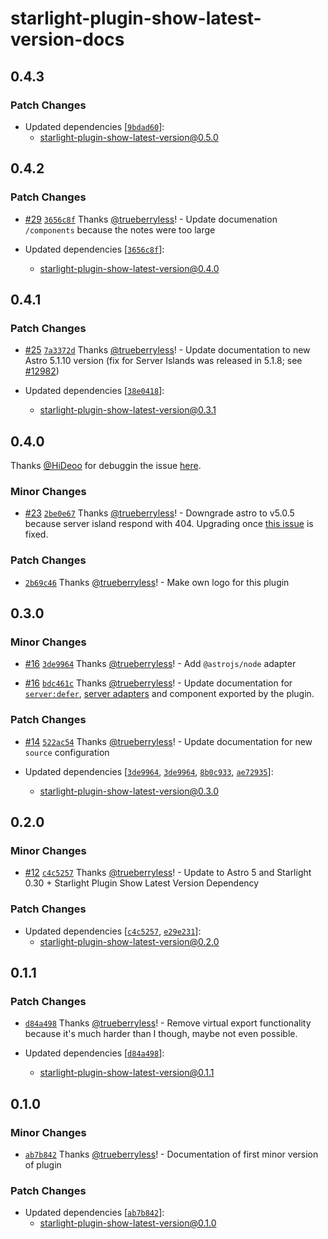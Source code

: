 # starlight-plugin-show-latest-version-docs

## 0.4.3

### Patch Changes

- Updated dependencies [[`9bdad60`](https://github.com/trueberryless-org/starlight-plugin-show-latest-version/commit/9bdad60c0f257bb5889c5ca9c0700d2e5c9dcc9b)]:
  - starlight-plugin-show-latest-version@0.5.0

## 0.4.2

### Patch Changes

- [#29](https://github.com/trueberryless-org/starlight-plugin-show-latest-version/pull/29) [`3656c8f`](https://github.com/trueberryless-org/starlight-plugin-show-latest-version/commit/3656c8f9b35ca3cf4cade1791098301020bc117c) Thanks [@trueberryless](https://github.com/trueberryless)! - Update documenation `/components` because the notes were too large

- Updated dependencies [[`3656c8f`](https://github.com/trueberryless-org/starlight-plugin-show-latest-version/commit/3656c8f9b35ca3cf4cade1791098301020bc117c)]:
  - starlight-plugin-show-latest-version@0.4.0

## 0.4.1

### Patch Changes

- [#25](https://github.com/trueberryless-org/starlight-plugin-show-latest-version/pull/25) [`7a3372d`](https://github.com/trueberryless-org/starlight-plugin-show-latest-version/commit/7a3372d601fda322488b893e0a1f35c534859b33) Thanks [@trueberryless](https://github.com/trueberryless)! - Update documentation to new Astro 5.1.10 version (fix for Server Islands was released in 5.1.8; see [#12982](https://github.com/withastro/astro/pull/12982))

- Updated dependencies [[`38e0418`](https://github.com/trueberryless-org/starlight-plugin-show-latest-version/commit/38e04186f90a4e575dde53339e290098574a2db4)]:
  - starlight-plugin-show-latest-version@0.3.1

## 0.4.0

Thanks [@HiDeoo](https://github.com/HiDeoo) for debuggin the issue [here](https://discord.com/channels/830184174198718474/1324108940652449882).

### Minor Changes

- [#23](https://github.com/trueberryless-org/starlight-plugin-show-latest-version/pull/23) [`2be0e67`](https://github.com/trueberryless-org/starlight-plugin-show-latest-version/commit/2be0e6776005bb3d3562dcd611ac496263d51e2c) Thanks [@trueberryless](https://github.com/trueberryless)! - Downgrade astro to v5.0.5 because server island respond with 404. Upgrading once [this issue](https://github.com/withastro/astro/issues/12803) is fixed.

### Patch Changes

- [`2b69c46`](https://github.com/trueberryless-org/starlight-plugin-show-latest-version/commit/2b69c469001a8fe3ee8bbf5ef901461f060f079f) Thanks [@trueberryless](https://github.com/trueberryless)! - Make own logo for this plugin

## 0.3.0

### Minor Changes

- [#16](https://github.com/trueberryless-org/starlight-plugin-show-latest-version/pull/16) [`3de9964`](https://github.com/trueberryless-org/starlight-plugin-show-latest-version/commit/3de9964f4860928c42754c94e8be1c246b1cc674) Thanks [@trueberryless](https://github.com/trueberryless)! - Add `@astrojs/node` adapter

- [#16](https://github.com/trueberryless-org/starlight-plugin-show-latest-version/pull/16) [`bdc461c`](https://github.com/trueberryless-org/starlight-plugin-show-latest-version/commit/bdc461cc67ff9093795f47127db15952a22c9e22) Thanks [@trueberryless](https://github.com/trueberryless)! - Update documentation for [`server:defer`](https://docs.astro.build/en/reference/directives-reference/#serverdefer), [server adapters](https://docs.astro.build/en/guides/on-demand-rendering/#server-adapters) and component exported by the plugin.

### Patch Changes

- [#14](https://github.com/trueberryless-org/starlight-plugin-show-latest-version/pull/14) [`522ac54`](https://github.com/trueberryless-org/starlight-plugin-show-latest-version/commit/522ac548e141d809e31c73a14ae368aad5a9b1ee) Thanks [@trueberryless](https://github.com/trueberryless)! - Update documentation for new `source` configuration

- Updated dependencies [[`3de9964`](https://github.com/trueberryless-org/starlight-plugin-show-latest-version/commit/3de9964f4860928c42754c94e8be1c246b1cc674), [`3de9964`](https://github.com/trueberryless-org/starlight-plugin-show-latest-version/commit/3de9964f4860928c42754c94e8be1c246b1cc674), [`8b0c933`](https://github.com/trueberryless-org/starlight-plugin-show-latest-version/commit/8b0c933c19b1fc1ed035e85a45168c0ec1b4f3a7), [`ae72935`](https://github.com/trueberryless-org/starlight-plugin-show-latest-version/commit/ae72935cbdca23c5e7d880d4f0c82c57c328e874)]:
  - starlight-plugin-show-latest-version@0.3.0

## 0.2.0

### Minor Changes

- [#12](https://github.com/trueberryless-org/starlight-plugin-show-latest-version/pull/12) [`c4c5257`](https://github.com/trueberryless-org/starlight-plugin-show-latest-version/commit/c4c525794ba68fe9f33d16194c6802632f5cba77) Thanks [@trueberryless](https://github.com/trueberryless)! - Update to Astro 5 and Starlight 0.30 + Starlight Plugin Show Latest Version Dependency

### Patch Changes

- Updated dependencies [[`c4c5257`](https://github.com/trueberryless-org/starlight-plugin-show-latest-version/commit/c4c525794ba68fe9f33d16194c6802632f5cba77), [`e29e231`](https://github.com/trueberryless-org/starlight-plugin-show-latest-version/commit/e29e2318eb36400ee5752017487518f07d091e31)]:
  - starlight-plugin-show-latest-version@0.2.0

## 0.1.1

### Patch Changes

- [`d84a498`](https://github.com/trueberryless-org/starlight-plugin-show-latest-version/commit/d84a4981b81d3c4402834028e0f96f23be4c5a4e) Thanks [@trueberryless](https://github.com/trueberryless)! - Remove virtual export functionality because it's much harder than I though, maybe not even possible.

- Updated dependencies [[`d84a498`](https://github.com/trueberryless-org/starlight-plugin-show-latest-version/commit/d84a4981b81d3c4402834028e0f96f23be4c5a4e)]:
  - starlight-plugin-show-latest-version@0.1.1

## 0.1.0

### Minor Changes

- [`ab7b842`](https://github.com/trueberryless-org/starlight-plugin-show-latest-version/commit/ab7b842691b74692c513ecd5e4557112a7eccca6) Thanks [@trueberryless](https://github.com/trueberryless)! - Documentation of first minor version of plugin

### Patch Changes

- Updated dependencies [[`ab7b842`](https://github.com/trueberryless-org/starlight-plugin-show-latest-version/commit/ab7b842691b74692c513ecd5e4557112a7eccca6)]:
  - starlight-plugin-show-latest-version@0.1.0
